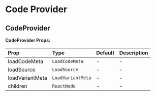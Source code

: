 # Code Provider

[//]: types.ts "<-- Autogenerated By (do not edit the following markdown directly)"

## CodeProvider

**CodeProvider Props:**

| Prop            | Type              | Default | Description |
| :-------------- | :---------------- | :------ | :---------- |
| loadCodeMeta    | `LoadCodeMeta`    | -       | -           |
| loadSource      | `LoadSource`      | -       | -           |
| loadVariantMeta | `LoadVariantMeta` | -       | -           |
| children        | `ReactNode`       | -       | -           |
